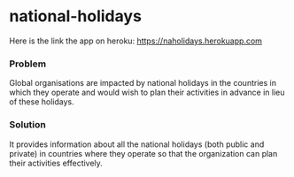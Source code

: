 # national-holidays
Here is the link the app on heroku:  https://naholidays.herokuapp.com

### Problem
Global organisations are impacted by national holidays in the countries in which they operate and would wish to plan their activities in advance in lieu of these holidays.

### Solution
It provides information about all the national holidays (both public and private) in countries where they operate so that the organization can plan their activities effectively.
